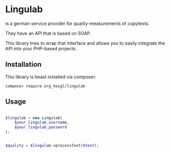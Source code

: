 # Lingulab

is a german service provider for quality-measurements of copytexts.

They have an API that is based on SOAP.

This library tries to wrap that interface and allows you
to easily integrate the API into your PHP-based projects.

## Installation

This library is beast installed via composer:

```composer require org_heigl/lingulab```

## Usage

```php

$lingulab = new Lingulab(
    $your_lingulab_username,
    $your_lingulab_password
);


$quality = $lingulab->processText($text);
```
